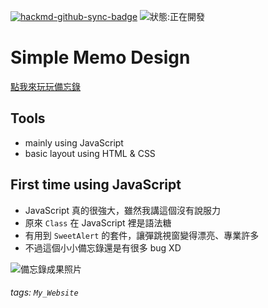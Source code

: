 [![hackmd-github-sync-badge](https://hackmd.io/ldg6E2y7QGuEEgeVYSjIxw/badge)](https://hackmd.io/ldg6E2y7QGuEEgeVYSjIxw)
![狀態:正在開發](https://img.shields.io/badge/status-developing-orange)
# Simple Memo Design

[點我來玩玩備忘錄](https://allenlin316.github.io/simple_memo_design/)  

## Tools
* mainly using JavaScript
* basic layout using HTML & CSS

## First time using JavaScript
* JavaScript 真的很強大，雖然我講這個沒有說服力
* 原來 `Class` 在 JavaScript 裡是語法糖
* 有用到 `SweetAlert` 的套件，讓彈跳視窗變得漂亮、專業許多
* 不過這個小小備忘錄還是有很多 bug XD

![備忘錄成果照片](https://i.imgur.com/5RV3BOD.png)

###### tags: `My_Website`
